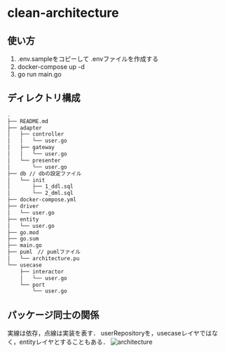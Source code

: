 # clean-architecture
## 使い方
1. .env.sampleをコピーして .envファイルを作成する
1. docker-compose up -d
1. go run main.go

## ディレクトリ構成
```bash
.
├── README.md
├── adapter
│   ├── controller
│   │   └── user.go
│   ├── gateway
│   │   └── user.go
│   └── presenter
│       └── user.go
├── db // dbの設定ファイル
│   └── init
│       ├── 1_ddl.sql
│       └── 2_dml.sql
├── docker-compose.yml
├── driver
│   └── user.go
├── entity
│   └── user.go
├── go.mod
├── go.sum
├── main.go
├── puml　// pumlファイル
│   └── architecture.pu
└── usecase
    ├── interactor
    │   └── user.go
    └── port
        └── user.go
```

## パッケージ同士の関係
実線は依存，点線は実装を表す．
userRepositoryを，usecaseレイヤではなく，entityレイヤとすることもある．
![architecture](https://user-images.githubusercontent.com/45930091/108508403-1a653780-72ff-11eb-83de-7a310dafe11c.png)

